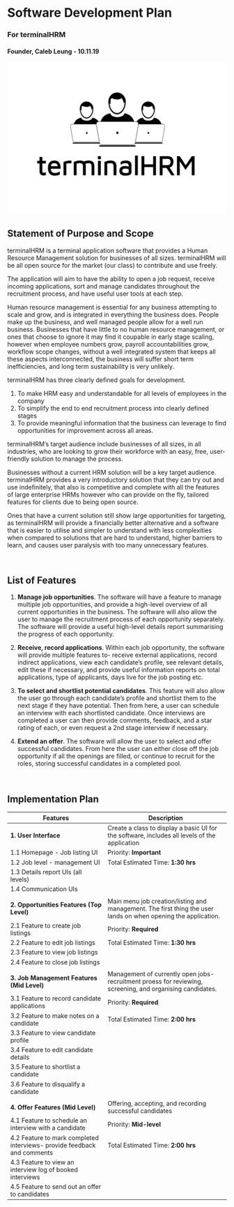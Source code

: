 # Software Development Plan
### For **terminalHRM**

#### Founder, Caleb Leung - 10.11.19
![logo](./terminalHRM-logo.png)

## **Statement of Purpose and Scope**

terminalHRM is a terminal application software that provides a Human Resource Management solution for businesses of all sizes. terminalHRM will be all open source for the market (our class) to contribute and use freely. 

The application will aim to have the ability to open a job request, receive incoming applications, sort and manage candidates throughout the recruitment process, and have useful user tools at each step. 

Human resource management is essential for any business attempting to scale and grow, and is integrated in everything the business does. People make up the business, and well managed people allow for a well run business. Businesses that have little to no human resource management, or ones that choose to ignore it may find it coupable in early stage scaling, however when employee numbers grow, payroll accountabilities grow, workflow scope changes, without a well integrated system that keeps all these aspects interconnected, the business will suffer short term inefficiencies, and long term sustainability is very unlikely. 

terminalHRM has three clearly defined goals for development.

1. To make HRM easy and understandable for all levels of employees in the company
2. To simplify the end to end recruitment process into clearly defined stages
3. To provide meaningful information that the business can leverage to find opportunities for improvement across all areas. 

terminalHRM’s target audience include businesses of all sizes, in all industries, who are looking to grow their workforce with an easy, free, user-friendly solution to manage the process. 

Businesses without a current HRM solution will be a key target audience. terminalHRM provides a very introductory solution that they can try out and use indefinitely, that also is competitive and complete with all the features of large enterprise HRMs however who can provide on the fly, tailored features for clients due to being open source.  

Ones that have a current solution still show large opportunities for targeting, as terminalHRM will provide a financially better alternative and a software that is easier to utilise and simpler to understand with less complexities when compared to solutions that are hard to understand, higher barriers to learn, and causes user paralysis with too many unnecessary features. 

<br>

## **List of Features**

1. **Manage job opportunities**. The software will have a feature to manage multiple job opportunities, and provide a high-level overview of all current opportunities in the business. The software will also allow the user to manage the recruitment process of each opportunity separately. The software will provide a useful high-level details report summarising the progress of each opportunity. 

2. **Receive, record applications**. Within each job opportunity, the software will provide multiple features to- receive external applications, record indirect applications, view each candidate’s profile, see relevant details, edit these if necessary, and provide useful information reports on total applications, type of applicants, days live for the job posting etc. 

3. **To select and shortlist potential candidates**. This feature will also allow the user go through each candidate’s profile and shortlist them to the next stage if they have potential. Then from here, a user can schedule an interview with each shortlisted candidate. Once interviews are completed a user can then provide comments, feedback, and a star rating of each, or even request a 2nd stage interview if necessary. 

4. **Extend an offer**. The software will allow the user to select and offer successful candidates. From here the user can either close off the job opportunity if all the openings are filled, or continue to recruit for the roles, storing successful candidates in a completed pool.

<br>

## **Implementation Plan**

| Features      | Description |
| ----------- | ----------- |
| **1. User Interface** | Create a class to display a basic UI for the software, includes all levels of the application     |
| 1.1 Homepage - Job listing UI |    Priority: **Important**      |
| 1.2 Job level - management UI |   Total Estimated Time: **1:30 hrs**       |
| 1.3 Details report UIs (all levels)|      |
| 1.4 Communication UIs |         |
|    |  |
| **2. Opportunities Features (Top Level)** | Main menu job creation/listing and management. The first thing the user lands on when opening the application.        |
| 2.1 Feature to create job listings|  Priority: **Required**        |
| 2.2 Feature to edit job listings |  Total Estimated Time: **1:30 hrs**        |
| 2.3 Feature to view job listings |      |
| 2.4 Feature to close job listings |    |
| | 
| **3. Job Management Features (Mid Level)** | Management of currently open jobs- recruitment proess for reviewing, screening, and organising candidates. |
| 3.1 Feature to record candidate applications|  Priority: **Required**        |
| 3.2 Feature to make notes on a candidate |  Total Estimated Time: **2:00 hrs**        |
| 3.3 Feature to view candidate profile |      |
| 3.4 Feature to edit candidate details |    |
| 3.5 Feature to shortlist a candidate |         |
|3.6 Feature to disqualify a candidate|
||
| **4. Offer Features (Mid Level)** | Offering, accepting, and recording successful candidates |
| 4.1 Feature to schedule an interview with a candidate|  Priority: **Mid-level**        |
| 4.2 Feature to mark completed interviews- provide feedback and comments |  Total Estimated Time: **2:00 hrs**        |
| 4.3 Feature to view an interview log of booked interviews |      |
| 4.5 Feature to send out an offer to candidates |    |





